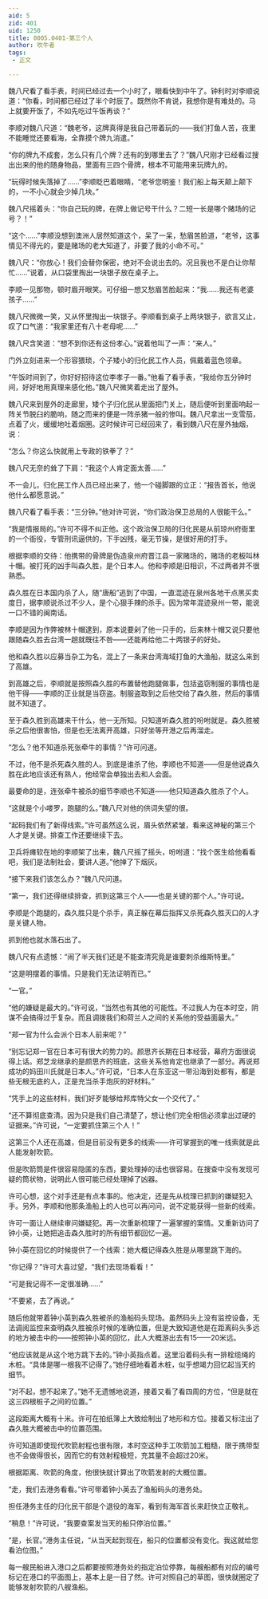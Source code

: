 ```yaml
---
aid: 5
zid: 401
uid: 1250
title: 0005.0401-第三个人
author: 吹牛者
tags: 
 - 正文

---
```




  魏八尺看了看手表，时间已经过去一个小时了，眼看快到中午了。钟利时对李顺说道：“你看，时间都已经过了半个时辰了。既然你不肯说，我想你是有难处的。马上就要开饭了，不如先吃过午饭再谈？”

  李顺对魏八尺道：“魏老爷，这牌真得是我自己带着玩的——我们打鱼人苦，夜里不能睡觉还要看海，全靠摸个牌九消遣。”

  “你的牌九不成套，怎么只有几个牌？还有的到哪里去了？”魏八尺刚才已经看过搜出出来的他的随身物品，里面有三四个骨牌，根本不可能用来玩牌九的。

  “玩得时候失落掉了……”李顺眨巴着眼睛，“老爷您明鉴！我们船上每天颠上颠下的，一不小心就会少掉几块。”

  魏八尺摇着头：“你自己玩的牌，在牌上做记号干什么？二短一长是哪个赌场的记号？！”

  “这个……”李顺没想到澳洲人居然知道这个，呆了一呆，愁眉苦脸道，“老爷，这事情见不得光的，要是赌场的老大知道了，非要了我的小命不可。”

  魏八尺：“你放心！我们会替你保密，绝对不会说出去的。况且我也不是白让你帮忙……”说着，从口袋里掏出一块银子放在桌子上。

  李顺一见那物，顿时眉开眼笑。可仔细一想又愁眉苦脸起来：“我……我还有老婆孩子……”

  魏八尺微微一笑，又从怀里掏出一块银子。李顺看到桌子上两块银子，欲言又止，叹了口气道：“我家里还有八十老母呢……”

  魏八尺含笑道：“想不到你还有这份孝心。”说着他叫了一声：“来人。”

  门外立刻进来一个形容猥琐，个子矮小的归化民工作人员，佩戴着蓝色领章。

  “午饭时间到了，你好好招待这位李孝子一番。”他看了看手表，“我给你五分钟时间，好好地用真理来感化他。”魏八尺微笑着走出了屋外。

  魏八尺来到屋外的走廊里，矮个子归化民从里面把门关上，随后便听到里面响起一阵关节脱臼的脆响，随之而来的便是一阵杀猪一般的惨叫。魏八尺拿出一支雪茄，点着了火，缓缓地吐着烟圈。这时候许可已经回来了，看到魏八尺在屋外抽烟，说：

  “怎么？你这么快就用上专政的铁拳了？”

  魏八尺无奈的耸了下肩：“我这个人肯定面太善……”

  不一会儿，归化民工作人员已经出来了，他一个碰脚跟的立正：“报告首长，他说他什么都愿意说。”

  魏八尺看了看手表：“三分钟。”他对许可说，“你们政治保卫总局的人很能干么。”

  “我是情报局的。”许可不得不纠正他。这个政治保卫局的归化民是从前琼州府衙里的一个衙役，专管刑讯逼供的，下手凶残，毫无节操，是很好用的打手。

  根据李顺的交待：他携带的骨牌是伪造泉州府晋江县一家赌场的，赌场的老板叫林十帽。被打死的凶手叫森久胜，是个日本人。他和李顺是旧相识，不过两者并不很熟悉。

  森久胜在日本国内杀了人，随“唐船”逃到了中国，一直混迹在泉州各地干点黑买卖度日，据李顺说杀过不少人，是个心狠手辣的杀手。因为常年混迹泉州一带，能说一口不错的闽南话。

  李顺是因为作弊被林十帽逮到，原本说要剁了他一只手的，后来林十帽又说只要他跟随森久胜去台湾一趟就既往不咎——还能再给他二十两银子的好处。

  他和森久胜以应募当杂工为名，混上了一条来台湾海域打鱼的大渔船，就这么来到了高雄。

  到高雄之后，李顺就是按照森久胜的布置替他跑腿做事，包括盗窃制服的事情也是他干得——李顺的正业就是当窃盗。制服盗取到之后他交给了森久胜，然后的事情就不知道了。

  至于森久胜到高雄来干什么，他一无所知。只知道听森久胜的吩咐就是。森久胜被杀之后他很害怕，但是也无法离开高雄，只好坐等开港之后再溜走。

  “怎么？他不知道杀死张牵牛的事情？”许可问道。

  不过，他不是杀死森久胜的人。到底是谁杀了他，李顺也不知道——但是他说森久胜在此地应该还有熟人，他经常会单独出去和人会面。

  最要命的是，连张牵牛被杀的细节李顺也不知道——他只知道森久胜杀了个人。

  “这就是个小喽罗，跑腿的么。”魏八尺对他的供词失望的很。

  “起码我们有了新得线索。”许可虽然这么说，眉头依然紧皱，看来这神秘的第三个人才是关键。排查工作还要继续下去。

  卫兵将瘫软在地的李顺架了出来，魏八尺摇了摇头，吩咐道：“找个医生给他看看吧，我们是法制社会，要讲人道。”他掸了下烟灰。

  “接下来我们该怎么办？”魏八尺问道。

  “第一，我们还得继续排查，抓到这第三个人——也是关键的那个人。”许可说。

  李顺是个跑腿的，森久胜只是个杀手，真正躲在幕后指挥又杀死森久胜灭口的人才是关键人物。

  抓到他也就水落石出了。

  魏八尺有点遗憾：“闹了半天我们还是不能查清究竟是谁要刺杀维斯特里。”

  “这是明摆着的事情。只是我们无法证明而已。”

  “一官。”

  “他的嫌疑是最大的。”许可说，“当然也有其他的可能性。不过我人为在本时空，阴谋不会搞得过于复杂。而且调拨我们和荷兰人之间的关系他的受益面最大。”

  “郑一官为什么会派个日本人前来呢？”

  “别忘记郑一官在日本可有很大的势力的。颜思齐长期在日本经营，幕府方面很说得上话。郑芝龙继承的是颜思齐的班底，这些关系他肯定也继承了一部分。再说郑成功的妈田川氏就是日本人。”许可说，“日本人在东亚这一带沿海到处都有，都是些无根无底的人，正是充当杀手炮灰的好材料。”

  “凭手上的这些材料，我们好歹能够给邦库特父女一个交代了。”

  “还不算彻底查清。因为只是我们自己清楚了，想让他们完全相信必须拿出过硬的证据来。”许可说，“一定要抓住第三个人！”

  这第三个人还在高雄，但是目前没有更多的线索——许可掌握到的唯一线索就是此人能发射吹箭。

  但是吹箭筒是件很容易隐匿的东西，要处理掉的话也很容易。在搜查中没有发现可疑的筒状物，说明此人很可能已经处理掉了凶器。

  许可心想，这个对手还是有点本事的。他决定，还是先从梳理已抓到的嫌疑犯入手。另外，李顺和他那条渔船上的人也可以再问问，说不定能获得一些新的线索。

  许可一面让人继续审问嫌疑犯。再一次重新梳理了一遍掌握的案情。又重新访问了钟小英，让她把追击森久胜时的所有细节都回忆一遍。

  钟小英在回忆的时候提供了一个线索：她大概记得森久胜是从哪里跳下海的。

  “你记得？”许可大喜过望，“我们去现场看看！”

  “可是我记得不一定很准确……”

  “不要紧，去了再说。”

  随后他就带着钟小英到森久胜被杀的渔船码头现场。虽然码头上没有监控设备，无法调阅监控来查明森久胜被杀时候的准确位置，但是大致知道他是在距离码头多远的地方被击中的——按照钟小英的回忆，此人大概游出去有15——20米远。

  “他应该就是从这个地方跳下去的。”钟小英指点着。这里沿着码头有一排栓缆绳的木桩。“具体是哪一根我不记得了。”她仔细地看着木桩，似乎想竭力回忆起当天的细节。

  “对不起，想不起来了。”她不无遗憾地说道，接着又看了看四周的方位，“但是就在这三四根桩子之间的位置。”

  这段距离大概有十米。许可在拍纸簿上大致绘制出了地形和方位。接着又标注出了森久胜大概被击中的位置范围。

  许可知道即使现代吹箭射程也很有限，本时空这种手工吹箭加工粗糙，限于携带型也不会做得很长，因而它的有效射程极短，充其量不会超过20米。

  根据距离、吹箭的角度，他很快就计算出了吹箭发射的大概位置。

  “走，我们去港务看看。”许可带着钟小英去了渔船码头的港务处。

  担任港务主任的归化民干部是个退役的海军，看到有海军首长来赶快立正敬礼。

  “稍息！”许可说，“我要查案发当天的船只停泊位置。”

  “是，长官。”港务主任说，“从当天起到现在，船只的位置都没有变化。我这就给您看泊位图。”

  每一艘民船进入港口之后都要按照港务处的指定泊位停靠，每艘船都有对应的编号标记在港口的平面图上，基本上是一目了然。许可对照自己的草图，很快就圈定了能够发射吹箭的八艘渔船。


